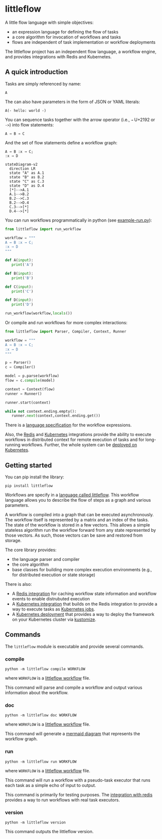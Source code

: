 # littleflow

A little flow language with simple objectives:

 * an expression language for defining the flow of tasks
 * a core algorithm for invocation of workflows and tasks
 * flows are independent of task implementation or workflow deployments

The littleflow project has an independent flow language, a workflow engine,
and provides integrations with Redis and Kubernetes.

## A quick introduction

Tasks are simply referenced by name:

```
A
```

The can also have parameters in the form of JSON or YAML literals:

```
A(- hello: world -)
```

You can sequence tasks together with the arrow operator (i.e., `→` U+2192 or `->`) into flow statements:

```
A → B → C
```

And the set of flow statements define a workflow graph:

```
A → B :x → C;
:x → D
```

```mermaid
stateDiagram-v2
  direction LR
  state "A" as A.1
  state "B" as B.2
  state "C" as C.3
  state "D" as D.4
  [*]-->A.1
  A.1-->B.2
  B.2-->C.3
  B.2-->D.4
  C.3-->[*]
  D.4-->[*]
```

You can run workflows programmatically in python (see [example-run.py](example-run.py)):

```python
from littleflow import run_workflow

workflow = """
A → B :x → C;
:x → D
"""

def A(input):
   print('A')

def B(input):
   print('B')

def C(input):
   print('C')

def D(input):
   print('D')

run_workflow(workflow,locals())
```

Or compile and run workflows for more complex interactions:

```python
from littleflow import Parser, Compiler, Context, Runner

workflow = """
A → B :x → C;
:x → D
"""

p = Parser()
c = Compiler()

model = p.parse(workflow)
flow = c.compile(model)

context = Context(flow)
runner = Runner()

runner.start(context)

while not context.ending.empty():
   runner.next(context,context.ending.get())
```

There is a [language specification](littleflow.md) for the workflow expressions.

Also, the [Redis](integrations/redis) and [Kubernetes](integrations/k8s) integrations
provide the ability to execute workflows in distributed context for remote
execution of tasks and for long-running workflows. Further, the whole system can
be [deployed on Kubernetes](deployment/).

## Getting started

You can pip install the library:

```
pip install littleflow
```

Workflows are specify in a [language called littleflow](littleflow.md). This
workflow language allows you to describe the flow of steps as a graph and
various parameters.

A workflow is compiled into a graph that can be executed asynchronously. The
workflow itself is represented by a matrix and an index of the tasks. The
state of the workflow is stored in a few vectors. This allows a simple
stateless algorithm run the workflow forward from any state represented by
those vectors. As such, those vectors can be save and restored from
storage.

The core library provides:

 * the language parser and compiler
 * the core algorithm
 * base classes for building more complex execution environments (e.g., for distributed execution or state storage)

There is also:

 * A [Redis integration](integrations/redis) for caching workflow state information and
   workflow events to enable distrubuted execution
 * A [Kubernetes integration](integrations/k8s) that builds on the Redis integration to
   provide a way to execute tasks as [Kubernetes jobs](https://kubernetes.io/docs/concepts/workloads/controllers/job/).
 * A [Kubernetes deployment](deployment) that provides a way to deploy the framework on your Kubernetes cluster via [kustomize](https://kubernetes.io/docs/tasks/manage-kubernetes-objects/kustomization/).


## Commands

The `littleflow` module is executable and provide several commands.

### compile

```
python -m littleflow compile WORKFLOW
```

where `WORKFLOW` is a [littleflow workflow](littleflow.md) file.

This command will parse and compile a workflow and output various information
about the workflow.

### doc

```
python -m littleflow doc WORKFLOW
```

where `WORKFLOW` is a [littleflow workflow](littleflow.md) file.

This command will generate a [mermaid diagram](https://mermaid-js.github.io/mermaid/#/) that represents the workflow graph.

### run

```
python -m littleflow run WORKFLOW
```

where `WORKFLOW` is a [littleflow workflow](littleflow.md) file.

This command will run a workflow with a pseudo-task executor that runs each
task as a simple echo of input to output.

This command is primarily for testing purposes. The [integration with redis](integrations/redis) provides a way to run workflows with real task executors.

### version

```
python -m littleflow version
```

This command outputs the littleflow version.
